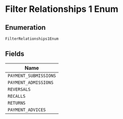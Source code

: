 
# Filter Relationships 1 Enum

## Enumeration

`FilterRelationships1Enum`

## Fields

| Name |
|  --- |
| `PAYMENT_SUBMISSIONS` |
| `PAYMENT_ADMISSIONS` |
| `REVERSALS` |
| `RECALLS` |
| `RETURNS` |
| `PAYMENT_ADVICES` |

